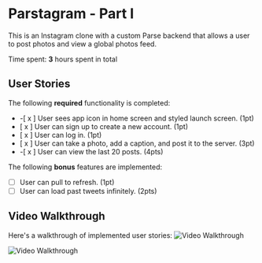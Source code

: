 # Parstagram - Part I

This is an Instagram clone with a custom Parse backend that allows a user to post photos and view a global photos feed.

Time spent: **3** hours spent in total

## User Stories

The following **required** functionality is completed:

- -[ x ] User sees app icon in home screen and styled launch screen. (1pt)
- [ x ] User can sign up to create a new account. (1pt)
- [ x ] User can log in. (1pt)
- [ x ] User can take a photo, add a caption, and post it to the server. (3pt)
- -[ x ] User can view the last 20 posts. (4pts)

The following **bonus** features are implemented:

- [ ] User can pull to refresh. (1pt)
- [ ] User can load past tweets infinitely. (2pts)

## Video Walkthrough

Here's a walkthrough of implemented user stories:
<img src='https://github.com/OldWorldForest/Parstagram/blob/master/resubmit.gif' title='Video Walkthrough' width='' alt='Video Walkthrough' />

<img src='https://github.com/OldWorldForest/Parstagram/blob/master/parsevid.gif' title='Video Walkthrough' width='' alt='Video Walkthrough' />
